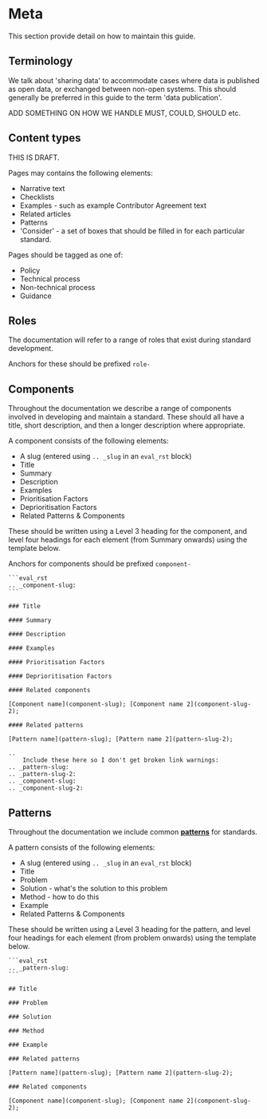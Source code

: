 # Meta

This section provide detail on how to maintain this guide.

## Terminology

We talk about 'sharing data' to accommodate cases where data is published as open data, or exchanged between non-open systems. This should generally be preferred in this guide to the term 'data publication'.

ADD SOMETHING ON HOW WE HANDLE MUST, COULD, SHOULD etc.

## Content types

THIS IS DRAFT.

Pages may contains the following elements:

* Narrative text
* Checklists
* Examples - such as example Contributor Agreement text
* Related articles
* Patterns
* 'Consider' - a set of boxes that should be filled in for each particular standard.

Pages should be tagged as one of:

* Policy
* Technical process
* Non-technical process
* Guidance

## Roles
The documentation will refer to a range of roles that exist during standard development.

Anchors for these should be prefixed `role-`

## Components

Throughout the documentation we describe a range of components involved in developing and maintain a standard. These should all have a title, short description, and then a longer description where appropriate.

A component consists of the following elements:
* A slug (entered using `.. _slug` in an `eval_rst` block)
* Title
* Summary
* Description
* Examples
* Prioritisation Factors
* Deprioritisation Factors
* Related Patterns & Components

These should be written using a Level 3 heading for the component, and level four headings for each element (from Summary onwards) using the template below.

Anchors for components should be prefixed `component-`


````sphinx
```eval_rst
.. _component-slug:
```

### Title

#### Summary

#### Description

#### Examples

#### Prioritisation Factors

#### Deprioritisation Factors

#### Related components

[Component name](component-slug); [Component name 2](component-slug-2);

#### Related patterns

[Pattern name](pattern-slug); [Pattern name 2](pattern-slug-2);

````

```eval_rst
..
    Include these here so I don't get broken link warnings:
.. _pattern-slug:
.. _pattern-slug-2:
.. _component-slug:
.. _component-slug-2:
```

## Patterns

Throughout the documentation we include common [**patterns**](https://en.wikipedia.org/wiki/Pattern_language) for standards.

A pattern consists of the following elements:

* A slug (entered using `.. _slug` in an `eval_rst` block)
* Title
* Problem
* Solution - what's the solution to this problem
* Method - how to do this
* Example
* Related Patterns & Components

These should be written using a Level 3 heading for the pattern, and level four headings for each element (from problem onwards) using the template below.


````sphinx
```eval_rst
.. _pattern-slug:
```

## Title

### Problem

### Solution

### Method

### Example

### Related patterns

[Pattern name](pattern-slug); [Pattern name 2](pattern-slug-2);

### Related components

[Component name](component-slug); [Component name 2](component-slug-2);


````
